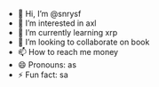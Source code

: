 - 👋 Hi, I’m @snrysf
- 👀 I’m interested in axl
- 🌱 I’m currently learning xrp
- 💞️ I’m looking to collaborate on book
- 📫 How to reach me money
- 😄 Pronouns: as
- ⚡ Fun fact: sa

<!---
snrysf/snrysf is a ✨ special ✨ repository because its `README.md` (this file) appears on your GitHub profile.
You can click the Preview link to take a look at your changes.
--->
